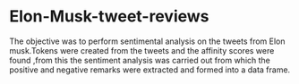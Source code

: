 # Elon-Musk-tweet-reviews
The objective was to perform sentimental analysis on the tweets from Elon musk.Tokens were 
created from the tweets and the affinity scores were found ,from this the sentiment analysis was 
carried out from which the positive and negative remarks were extracted and formed into a data 
frame.
